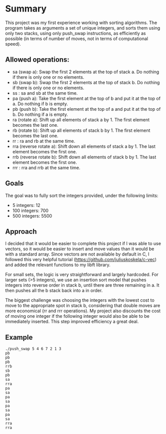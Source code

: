 # Summary
This project was my first experience working with sorting algorithms. The program takes as arguments a set of unique integers, and sorts them using only two stacks, using only push_swap instructions, as efficiently as possible (in terms of number of moves, not in terms of computational speed).

## Allowed operations:
* sa (swap a): Swap the first 2 elements at the top of stack a. Do nothing if there is only one or no elements.
* sb (swap b): Swap the first 2 elements at the top of stack b. Do nothing if there is only one or no elements.
* ss : sa and sb at the same time.
* pa (push a): Take the first element at the top of b and put it at the top of a. Do nothing if b is empty.
* pb (push b): Take the first element at the top of a and put it at the top of b. Do nothing if a is empty.
* ra (rotate a): Shift up all elements of stack a by 1. The first element becomes the last one.
* rb (rotate b): Shift up all elements of stack b by 1. The first element becomes the last one.
* rr : ra and rb at the same time.
* rra (reverse rotate a): Shift down all elements of stack a by 1. The last element becomes the first one.
* rrb (reverse rotate b): Shift down all elements of stack b by 1. The last element becomes the first one.
* rrr : rra and rrb at the same time.

## Goals
The goal was to fully sort the integers provided, under the following limits:
* 5 integers: 12
* 100 integers: 700
* 500 integers: 5500

## Approach
I decided that it would be easier to complete this project if I was able to use vectors, so it would be easier to insert and move values than it would be with a standard array. Since vectors are not available by default in C, I followed this very helpful tutorial (https://github.com/juliuskoskela/c-vec) and added the relevant functions to my libft library.

For small sets, the logic is very straightforward and largely hardcoded. For larger sets (>5 integers), we use an insertion sort model that pushes integers into reverse order in stack b, until there are three remaining in a. It then pushes all the b stack back into a in order.

The biggest challenge was choosing the integers with the lowest cost to move to the appropriate spot in stack b, considering that double moves are more economical (rr and rrr operations). My project also discounts the cost of moving one integer if the following integer would also be able to be immediately inserted. This step improved efficiency a great deal.

## Example
```
./push_swap 5 4 6 7 2 1 3
pb
pb
pb
rrb
sb
pb
sa
rra
pa
sa
pa
sa
pa
sa
pa
sa
rra
rra
```
